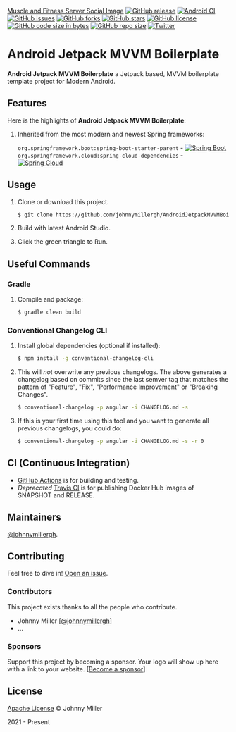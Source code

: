 [Muscle and Fitness Server Social Image](https://raw.githubusercontent.com/johnnymillergh/MaterialLibrary/master/muscle-and-fitness/muscle-and-fitness-server-social-image.png)
[![GitHub release](https://img.shields.io/github/release/johnnymillergh/AndroidJetpackMVVMBoilerplate.svg)](https://github.com/johnnymillergh/AndroidJetpackMVVMBoilerplate/releases)
[![Android CI](https://github.com/johnnymillergh/AndroidJetpackMVVMBoilerplate/actions/workflows/main.yml/badge.svg)](https://github.com/johnnymillergh/AndroidJetpackMVVMBoilerplate/actions)
[![GitHub issues](https://img.shields.io/github/issues/johnnymillergh/AndroidJetpackMVVMBoilerplate)](https://github.com/johnnymillergh/AndroidJetpackMVVMBoilerplate/issues)
[![GitHub forks](https://img.shields.io/github/forks/johnnymillergh/AndroidJetpackMVVMBoilerplate)](https://github.com/johnnymillergh/AndroidJetpackMVVMBoilerplate/network)
[![GitHub stars](https://img.shields.io/github/stars/johnnymillergh/AndroidJetpackMVVMBoilerplate)](https://github.com/johnnymillergh/AndroidJetpackMVVMBoilerplate)
[![GitHub license](https://img.shields.io/github/license/johnnymillergh/AndroidJetpackMVVMBoilerplate)](https://github.com/johnnymillergh/AndroidJetpackMVVMBoilerplate/blob/master/LICENSE)
[![GitHub code size in bytes](https://img.shields.io/github/languages/code-size/johnnymillergh/AndroidJetpackMVVMBoilerplate.svg?style=popout)](https://github.com/johnnymillergh/AndroidJetpackMVVMBoilerplate)
[![GitHub repo size](https://img.shields.io/github/repo-size/johnnymillergh/AndroidJetpackMVVMBoilerplate.svg)](https://github.com/johnnymillergh/AndroidJetpackMVVMBoilerplate)
[![Twitter](https://img.shields.io/twitter/url/https/github.com/johnnymillergh/AndroidJetpackMVVMBoilerplate?style=social)](https://twitter.com/intent/tweet?text=Wow:&url=https%3A%2F%2Fgithub.com%2Fjohnnymillergh%2FAndroidJetpackMVVMBoilerplate)

# Android Jetpack MVVM Boilerplate

**Android Jetpack MVVM Boilerplate** a Jetpack based, MVVM boilerplate template project for Modern Android.



## Features

Here is the highlights of **Android Jetpack MVVM Boilerplate**:

1. Inherited from the most modern and newest Spring frameworks:

   `org.springframework.boot:spring-boot-starter-parent` - [![Spring Boot](https://maven-badges.herokuapp.com/maven-central/org.springframework.boot/spring-boot-starter-parent/badge.svg)](https://maven-badges.herokuapp.com/maven-central/org.springframework.boot/spring-boot-starter-parent/)
   `org.springframework.cloud:spring-cloud-dependencies` - [![Spring Cloud](https://maven-badges.herokuapp.com/maven-central/org.springframework.cloud/spring-cloud-dependencies/badge.svg)](https://maven-badges.herokuapp.com/maven-central/org.springframework.cloud/spring-cloud-dependencies/)


## Usage

1. Clone or download this project.

   ```sh
   $ git clone https://github.com/johnnymillergh/AndroidJetpackMVVMBoilerplate.git
   ```

2. Build with latest Android Studio.

3. Click the green triangle to Run.

## Useful Commands

### Gradle

1. Compile and package:

   ```sh
   $ gradle clean build
   ```


### Conventional Changelog CLI

1. Install global dependencies (optional if installed):

   ```sh
   $ npm install -g conventional-changelog-cli
   ```

2. This will *not* overwrite any previous changelogs. The above generates a changelog based on commits since the last semver tag that matches the pattern of "Feature", "Fix", "Performance Improvement" or "Breaking Changes".

   ```sh
   $ conventional-changelog -p angular -i CHANGELOG.md -s
   ```

3. If this is your first time using this tool and you want to generate all previous changelogs, you could do:

   ```sh
   $ conventional-changelog -p angular -i CHANGELOG.md -s -r 0
   ```

## CI (Continuous Integration)

- [GitHub Actions](https://github.com/johnnymillergh/AndroidJetpackMVVMBoilerplate/actions) is for building and testing.
- *Deprecated* [Travis CI](https://travis-ci.com/github/johnnymillergh/media-streaming) is for publishing Docker Hub images of SNAPSHOT and RELEASE.

## Maintainers

[@johnnymillergh](https://github.com/johnnymillergh).

## Contributing

Feel free to dive in! [Open an issue](https://github.com/johnnymillergh/AndroidJetpackMVVMBoilerplate/issues/new).

### Contributors

This project exists thanks to all the people who contribute.

- Johnny Miller [[@johnnymillergh](https://github.com/johnnymillergh)]
- …


### Sponsors

Support this project by becoming a sponsor. Your logo will show up here with a link to your website. [[Become a sponsor](https://become-a-sponsor.org)]

## License

[Apache License](https://github.com/johnnymillergh/AndroidJetpackMVVMBoilerplate/blob/master/LICENSE) © Johnny Miller

2021 - Present

